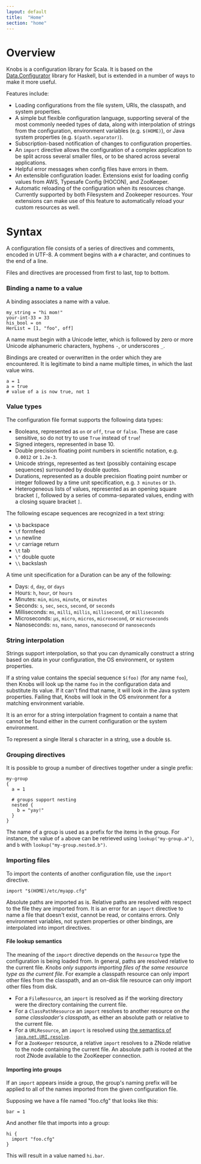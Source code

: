 ```yaml
---
layout: default
title:  "Home"
section: "home"
---
```


# Overview

<a name="overview"></a>

Knobs is a configuration library for Scala. It is based on the [Data.Configurator](https://github.com/bos/configurator/) library for Haskell, but is extended in a number of ways to make it more useful.

Features include:

  * Loading configurations from the file system, URIs, the classpath, and system properties.
  * A simple but flexible configuration language, supporting  several of the most commonly needed types of data, along with interpolation of strings from the configuration, environment variables (e.g. `$(HOME)`), or Java system properties (e.g. `$(path.separator)`).
  * Subscription-based notification of changes to configuration properties.
  * An `import` directive allows the configuration of a complex application to be split across several smaller files, or to be shared across several applications.
  * Helpful error messages when config files have errors in them.
  * An extensible configuration loader. Extensions exist for loading config values from AWS, Typesafe Config (HOCON), and ZooKeeper.
  * Automatic reloading of the configuration when its resources change. Currently supported by both Filesystem and Zookeeper resources. Your extensions can make use of this feature to automatically reload your custom resources as well.

<a name="syntax"></a>

# Syntax

A configuration file consists of a series of directives and comments, encoded in UTF-8. A comment begins with a `#` character, and continues to the end of a line.

Files and directives are processed from first to last, top to bottom.

### Binding a name to a value ###

A binding associates a name with a value.

```
my_string = "hi mom!"
your-int-33 = 33
his_bool = on
HerList = [1, "foo", off]
```

A name must begin with a Unicode letter, which is followed by zero or more Unicode alphanumeric characters, hyphens `-`, or underscores `_`.

Bindings are created or overwritten in the order which they are encountered. It is legitimate to bind a name multiple times, in which the last value wins.

```
a = 1
a = true
# value of a is now true, not 1
```

### Value types ###

The configuration file format supports the following data types:

  * Booleans, represented as `on` or `off`, `true` or `false`. These are case sensitive, so do not try to use `True` instead of `true`!
  * Signed integers, represented in base 10.
  * Double precision floating point numbers in scientific notation, e.g. `0.0012` or `1.2e-3`.
  * Unicode strings, represented as text (possibly containing escape sequences) surrounded by double quotes.
  * Durations, represented as a double precision floating point number or integer followed by a time unit specification, e.g. `3 minutes` or `1h`.
  * Heterogeneous lists of values, represented as an opening square bracket `[`, followed by a series of comma-separated values, ending with a closing square bracket `]`.

The following escape sequences are recognized in a text string:

  * `\b` backspace
  * `\f` formfeed
  * `\n` newline
  * `\r` carriage return
  * `\t` tab
  * `\"` double quote
  * `\\` backslash

A time unit specification for a Duration can be any of the following:

  * Days: `d`, `day`, or `days`
  * Hours: `h`, `hour`, or `hours`
  * Minutes: `min`, `mins`, `minute`, or `minutes`
  * Seconds: `s`, `sec`, `secs`, `second`, or `seconds`
  * Milliseconds: `ms`, `milli`, `millis`, `millisecond`, or `milliseconds`
  * Microseconds: `μs`, `micro`, `micros`, `microsecond`, or `microseconds`
  * Nanoseconds: `ns`, `nano`, `nanos`, `nanosecond` or `nanoseconds`

### String interpolation ###

Strings support interpolation, so that you can dynamically construct a string based on data in your configuration, the OS environment, or system properties.

If a string value contains the special sequence `$(foo)` (for any name `foo`), then Knobs will look up the name `foo` in the configuration data and substitute its value. If it can't find that name, it will look in the Java system properties. Failing that, Knobs will look in the OS environment for a matching environment variable.

It is an error for a string interpolation fragment to contain a name that cannot be found either in the current configuration or the system environment.

To represent a single literal `$` character in a string, use a double `$$`.

### Grouping directives ###

It is possible to group a number of directives together under a single prefix:

```
my-group
{
  a = 1

  # groups support nesting
  nested {
    b = "yay!"
  }
}
```

The name of a group is used as a prefix for the items in the group. For instance, the value of `a` above can be retrieved using `lookup("my-group.a")`, and `b` with `lookup("my-group.nested.b")`.

### Importing files ###

To import the contents of another configuration file, use the `import` directive.

```
import "$(HOME)/etc/myapp.cfg"
```

Absolute paths are imported as is. Relative paths are resolved with respect to the file they are imported from. It is an error for an `import` directive to name a file that doesn't exist, cannot be read, or contains errors. Only environment variables, not system properties or other bindings, are interpolated into import directives.

#### File lookup semantics

The meaning of the `import` directive depends on the `Resource` type the configuration is being loaded from. In general, paths are resolved relative to the current file. *Knobs only supports importing files of the same resource type as the current file*. For example a classpath resource can only import other files from the classpath, and an on-disk file resource can only import other files from disk.

* For a `FileResource`, an `import` is resolved as if the working directory were the directory containing the current file.
* For a `ClassPathResource` an `import` resolves to another resource on _the same classloader's classpath_, as either an absolute path or relative to the current file.
* For a `URLResource`, an `import` is resolved using [the semantics of `java.net.URI.resolve`](https://docs.oracle.com/javase/8/docs/api/java/net/URI.html#resolve-java.net.URI-).
* For a `ZooKeeper` resource, a relative `import` resolves to a ZNode relative to the node containing the current file. An absolute path is rooted at the root ZNode available to the ZooKeeper connection.

#### Importing into groups

If an `import` appears inside a group, the group's naming prefix will be applied to all of the names imported from the given configuration file.

Supposing we have a file named "foo.cfg" that looks like this:

```
bar = 1
```

And another file that imports into a group:

```
hi {
  import "foo.cfg"
}
```

This will result in a value named `hi.bar`.

